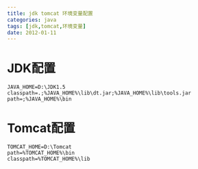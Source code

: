 ```yaml
---
title: jdk tomcat 环境变量配置
categories: java
tags: [jdk,tomcat,环境变量]
date: 2012-01-11
---
```

# JDK配置
```
JAVA_HOME=D:\JDK1.5
classpath=.;%JAVA_HOME%\lib\dt.jar;%JAVA_HOME%\lib\tools.jar
path=;%JAVA_HOME%\bin
```
# Tomcat配置
```
TOMCAT_HOME=D:\Tomcat
path=%TOMCAT_HOME%\bin
classpath=%TOMCAT_HOME%\lib
```